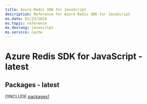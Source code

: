 ```yaml
---
title: Azure Redis SDK for JavaScript
description: Reference for Azure Redis SDK for JavaScript
ms.date: 01/23/2024
ms.topic: reference
ms.devlang: javascript
ms.service: cache
---
```

# Azure Redis SDK for JavaScript - latest
## Packages - latest
[!INCLUDE [packages](redis-index.md)]